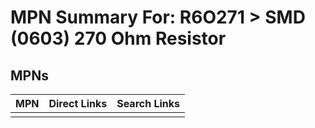 



# MPN Summary For: R6O271 > SMD (0603) 270 Ohm Resistor

## MPNs
  

|MPN|Direct Links|Search Links|
| :--- | :--- | :--- |
||||
